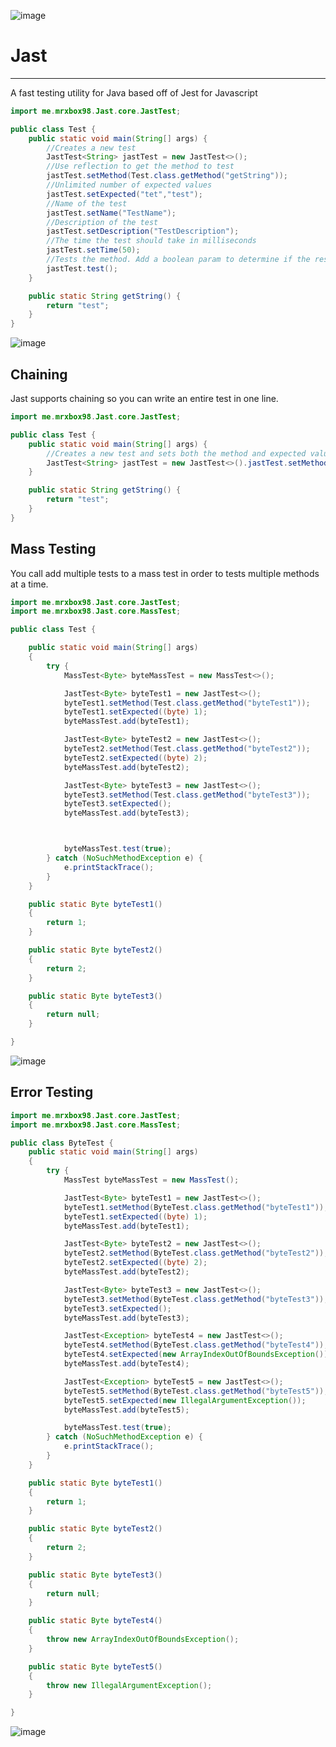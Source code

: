 ![image](https://user-images.githubusercontent.com/29240392/138798545-210a25cb-ad78-41be-a0a3-e3086e1390eb.png)
# Jast
***
A fast testing utility for Java based off of Jest for Javascript

```java
import me.mrxbox98.Jast.core.JastTest;

public class Test {
    public static void main(String[] args) {
        //Creates a new test
        JastTest<String> jastTest = new JastTest<>();
        //Use reflection to get the method to test
        jastTest.setMethod(Test.class.getMethod("getString"));
        //Unlimited number of expected values
        jastTest.setExpected("tet","test");
        //Name of the test
        jastTest.setName("TestName");
        //Description of the test
        jastTest.setDescription("TestDescription");
        //The time the test should take in milliseconds
        jastTest.setTime(50);
        //Tests the method. Add a boolean param to determine if the results should be printed out
        jastTest.test();
    }

    public static String getString() {
        return "test";
    }
}
```
![image](https://user-images.githubusercontent.com/29240392/138388002-dd7d2d3d-e82f-419b-a635-c235c4869f53.png)

## Chaining
Jast supports chaining so you can write an entire test in one line.
```java
import me.mrxbox98.Jast.core.JastTest;

public class Test {
    public static void main(String[] args) {
        //Creates a new test and sets both the method and expected values in one line
        JastTest<String> jastTest = new JastTest<>().jastTest.setMethod(Test.class.getMethod("getString")).setExpected("tet","test");
    }

    public static String getString() {
        return "test";
    }
}
```

## Mass Testing
You call add multiple tests to a mass test in order to tests multiple methods at a time.
```java
import me.mrxbox98.Jast.core.JastTest;
import me.mrxbox98.Jast.core.MassTest;

public class Test {

    public static void main(String[] args)
    {
        try {
            MassTest<Byte> byteMassTest = new MassTest<>();

            JastTest<Byte> byteTest1 = new JastTest<>();
            byteTest1.setMethod(Test.class.getMethod("byteTest1"));
            byteTest1.setExpected((byte) 1);
            byteMassTest.add(byteTest1);

            JastTest<Byte> byteTest2 = new JastTest<>();
            byteTest2.setMethod(Test.class.getMethod("byteTest2"));
            byteTest2.setExpected((byte) 2);
            byteMassTest.add(byteTest2);

            JastTest<Byte> byteTest3 = new JastTest<>();
            byteTest3.setMethod(Test.class.getMethod("byteTest3"));
            byteTest3.setExpected();
            byteMassTest.add(byteTest3);



            byteMassTest.test(true);
        } catch (NoSuchMethodException e) {
            e.printStackTrace();
        }
    }

    public static Byte byteTest1()
    {
        return 1;
    }

    public static Byte byteTest2()
    {
        return 2;
    }

    public static Byte byteTest3()
    {
        return null;
    }

}
```
![image](https://user-images.githubusercontent.com/29240392/138393589-3d9f2fb6-cd46-48e9-ba6f-68f6271955f3.png)

## Error Testing
```java
import me.mrxbox98.Jast.core.JastTest;
import me.mrxbox98.Jast.core.MassTest;

public class ByteTest {
    public static void main(String[] args)
    {
        try {
            MassTest byteMassTest = new MassTest();

            JastTest<Byte> byteTest1 = new JastTest<>();
            byteTest1.setMethod(ByteTest.class.getMethod("byteTest1"));
            byteTest1.setExpected((byte) 1);
            byteMassTest.add(byteTest1);

            JastTest<Byte> byteTest2 = new JastTest<>();
            byteTest2.setMethod(ByteTest.class.getMethod("byteTest2"));
            byteTest2.setExpected((byte) 2);
            byteMassTest.add(byteTest2);

            JastTest<Byte> byteTest3 = new JastTest<>();
            byteTest3.setMethod(ByteTest.class.getMethod("byteTest3"));
            byteTest3.setExpected();
            byteMassTest.add(byteTest3);

            JastTest<Exception> byteTest4 = new JastTest<>();
            byteTest4.setMethod(ByteTest.class.getMethod("byteTest4"));
            byteTest4.setExpected(new ArrayIndexOutOfBoundsException());
            byteMassTest.add(byteTest4);

            JastTest<Exception> byteTest5 = new JastTest<>();
            byteTest5.setMethod(ByteTest.class.getMethod("byteTest5"));
            byteTest5.setExpected(new IllegalArgumentException());
            byteMassTest.add(byteTest5);

            byteMassTest.test(true);
        } catch (NoSuchMethodException e) {
            e.printStackTrace();
        }
    }

    public static Byte byteTest1()
    {
        return 1;
    }

    public static Byte byteTest2()
    {
        return 2;
    }

    public static Byte byteTest3()
    {
        return null;
    }

    public static Byte byteTest4()
    {
        throw new ArrayIndexOutOfBoundsException();
    }

    public static Byte byteTest5()
    {
        throw new IllegalArgumentException();
    }

}
```
![image](https://user-images.githubusercontent.com/29240392/138796086-16be5c3f-bb79-4ebb-8c29-8dbbab55b27a.png)
